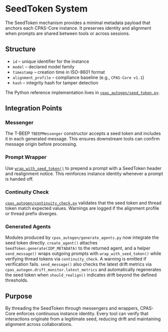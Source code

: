# SeedToken System

The SeedToken mechanism provides a minimal metadata payload that anchors each CPAS-Core instance. It preserves identity and alignment when prompts are shared between tools or across sessions.

## Structure
- `id` – unique identifier for the instance
- `model` – declared model family
- `timestamp` – creation time in ISO-8601 format
- `alignment_profile` – compliance baseline (e.g., `CPAS-Core v1.1`)
- `hash` – integrity hash for tamper detection

The Python reference implementation lives in [`cpas_autogen/seed_token.py`](../cpas_autogen/seed_token.py).

## Integration Points
### Messenger
The T-BEEP `TBEEPMessenger` constructor accepts a seed token and includes it in each generated message. This ensures downstream tools can confirm message origin before processing.

### Prompt Wrapper
Use [`wrap_with_seed_token()`](../cpas_autogen/prompt_wrapper.py) to prepend a prompt with a SeedToken header and realignment notice. This reinforces instance identity whenever a prompt is handed off.

### Continuity Check
[`cpas_autogen/continuity_check.py`](../cpas_autogen/continuity_check.py) validates that the seed token and thread token match expected values. Warnings are logged if the alignment profile or thread prefix diverges.

### Generated Agents
Modules produced by `cpas_autogen/generate_agents.py` now integrate the seed token directly. `create_agent()` attaches `SeedToken.generate(IDP_METADATA)` to the returned agent, and a helper `send_message()` wraps outgoing prompts with `wrap_with_seed_token()` while verifying thread tokens via `continuity_check`. A warning is emitted if verification fails.
`send_message()` also checks the latest drift metrics via `cpas_autogen.drift_monitor.latest_metrics` and automatically regenerates the seed token when `should_realign()` indicates drift beyond the defined thresholds.

## Purpose
By threading the SeedToken through messengers and wrappers, CPAS-Core enforces continuous instance identity. Every tool can verify that interactions originate from a legitimate seed, reducing drift and maintaining alignment across collaborations.
